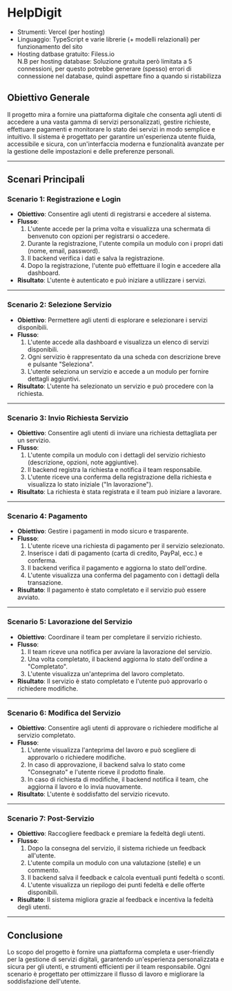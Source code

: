 # HelpDigit
* Strumenti: Vercel (per hosting)
* Linguaggio: TypeScript e varie librerie (+ modelli relazionali) per funzionamento del sito
* Hosting datbase gratuito: Filess.io<br>
N.B per hosting database:  Soluzione gratuita però limitata a 5 connessioni, per questo potrebbe generare (spesso) errori di connessione nel database, quindi aspettare fino a quando si ristabilizza



## Obiettivo Generale
Il progetto mira a fornire una piattaforma digitale che consenta agli utenti di accedere a una vasta gamma di servizi personalizzati, gestire richieste, effettuare pagamenti e monitorare lo stato dei servizi in modo semplice e intuitivo. Il sistema è progettato per garantire un'esperienza utente fluida, accessibile e sicura, con un'interfaccia moderna e funzionalità avanzate per la gestione delle impostazioni e delle preferenze personali.

---

## Scenari Principali

### **Scenario 1: Registrazione e Login**
- **Obiettivo**: Consentire agli utenti di registrarsi e accedere al sistema.
- **Flusso**:
  1. L'utente accede per la prima volta e visualizza una schermata di benvenuto con opzioni per registrarsi o accedere.
  2. Durante la registrazione, l'utente compila un modulo con i propri dati (nome, email, password).
  3. Il backend verifica i dati e salva la registrazione.
  4. Dopo la registrazione, l'utente può effettuare il login e accedere alla dashboard.
- **Risultato**: L'utente è autenticato e può iniziare a utilizzare i servizi.

---

### **Scenario 2: Selezione Servizio**
- **Obiettivo**: Permettere agli utenti di esplorare e selezionare i servizi disponibili.
- **Flusso**:
  1. L'utente accede alla dashboard e visualizza un elenco di servizi disponibili.
  2. Ogni servizio è rappresentato da una scheda con descrizione breve e pulsante "Seleziona".
  3. L'utente seleziona un servizio e accede a un modulo per fornire dettagli aggiuntivi.
- **Risultato**: L'utente ha selezionato un servizio e può procedere con la richiesta.

---

### **Scenario 3: Invio Richiesta Servizio**
- **Obiettivo**: Consentire agli utenti di inviare una richiesta dettagliata per un servizio.
- **Flusso**:
  1. L'utente compila un modulo con i dettagli del servizio richiesto (descrizione, opzioni, note aggiuntive).
  2. Il backend registra la richiesta e notifica il team responsabile.
  3. L'utente riceve una conferma della registrazione della richiesta e visualizza lo stato iniziale ("In lavorazione").
- **Risultato**: La richiesta è stata registrata e il team può iniziare a lavorare.

---

### **Scenario 4: Pagamento**
- **Obiettivo**: Gestire i pagamenti in modo sicuro e trasparente.
- **Flusso**:
  1. L'utente riceve una richiesta di pagamento per il servizio selezionato.
  2. Inserisce i dati di pagamento (carta di credito, PayPal, ecc.) e conferma.
  3. Il backend verifica il pagamento e aggiorna lo stato dell'ordine.
  4. L'utente visualizza una conferma del pagamento con i dettagli della transazione.
- **Risultato**: Il pagamento è stato completato e il servizio può essere avviato.

---

### **Scenario 5: Lavorazione del Servizio**
- **Obiettivo**: Coordinare il team per completare il servizio richiesto.
- **Flusso**:
  1. Il team riceve una notifica per avviare la lavorazione del servizio.
  2. Una volta completato, il backend aggiorna lo stato dell'ordine a "Completato".
  3. L'utente visualizza un'anteprima del lavoro completato.
- **Risultato**: Il servizio è stato completato e l'utente può approvarlo o richiedere modifiche.

---

### **Scenario 6: Modifica del Servizio**
- **Obiettivo**: Consentire agli utenti di approvare o richiedere modifiche al servizio completato.
- **Flusso**:
  1. L'utente visualizza l'anteprima del lavoro e può scegliere di approvarlo o richiedere modifiche.
  2. In caso di approvazione, il backend salva lo stato come "Consegnato" e l'utente riceve il prodotto finale.
  3. In caso di richiesta di modifiche, il backend notifica il team, che aggiorna il lavoro e lo invia nuovamente.
- **Risultato**: L'utente è soddisfatto del servizio ricevuto.

---

### **Scenario 7: Post-Servizio**
- **Obiettivo**: Raccogliere feedback e premiare la fedeltà degli utenti.
- **Flusso**:
  1. Dopo la consegna del servizio, il sistema richiede un feedback all'utente.
  2. L'utente compila un modulo con una valutazione (stelle) e un commento.
  3. Il backend salva il feedback e calcola eventuali punti fedeltà o sconti.
  4. L'utente visualizza un riepilogo dei punti fedeltà e delle offerte disponibili.
- **Risultato**: Il sistema migliora grazie al feedback e incentiva la fedeltà degli utenti.

---

## Conclusione
Lo scopo del progetto è fornire una piattaforma completa e user-friendly per la gestione di servizi digitali, garantendo un'esperienza personalizzata e sicura per gli utenti, e strumenti efficienti per il team responsabile. Ogni scenario è progettato per ottimizzare il flusso di lavoro e migliorare la soddisfazione dell'utente.
